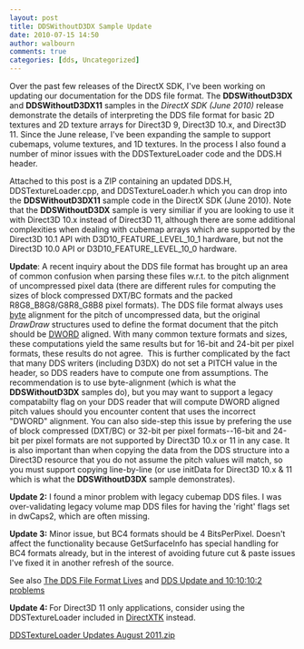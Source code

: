 ```yaml
---
layout: post
title: DDSWithoutD3DX Sample Update
date: 2010-07-15 14:50
author: walbourn
comments: true
categories: [dds, Uncategorized]
---
```

<p>Over the past few releases of the DirectX SDK, I've been working on updating our documentation for the DDS file format. The <strong>DDSWithoutD3DX</strong> and <strong>DDSWithoutD3DX11</strong> samples in the <em>DirectX SDK (June 2010)</em> release demonstrate the details of interpreting the DDS file format for basic 2D textures&nbsp;and 2D texture arrays for Direct3D 9, Direct3D 10.x, and Direct3D 11. Since the June release, I've been expanding the sample to support cubemaps, volume textures, and 1D textures. In the process I also found a number of minor issues with the DDSTextureLoader code and the DDS.H header.</p>
<p>Attached to this post is a ZIP containing an updated DDS.H, DDSTextureLoader.cpp, and DDSTextureLoader.h which you can drop into the <strong>DDSWithoutD3DX11</strong> sample code in the DirectX SDK (June 2010). Note that the <strong>DDSWithoutD3DX</strong> sample is very similiar if you are looking to use it with Direct3D 10.x instead of Direct3D 11, although there are some additional complexities when dealing with cubemap arrays which are supported by the Direct3D 10.1 API with D3D10_FEATURE_LEVEL_10_1 hardware, but not the Direct3D 10.0 API or D3D10_FEATURE_LEVEL_10_0 hardware.</p>
<p><strong>Update</strong>: A recent inquiry about the DDS file format has brought up an area of common confusion when parsing these files w.r.t. to the pitch&nbsp;alignment of uncompressed pixel data (there are different rules for computing the sizes of block compressed DXT/BC formats and&nbsp;the packed R8G8_B8G8/G8R8_G8B8 pixel formats). The DDS file format always uses <span style="text-decoration: underline;">byte</span> alignment for the pitch of uncompressed data, but the original <em>DrawDraw</em> structures used to define the format document that the pitch should be <span style="text-decoration: underline;">DWORD</span> aligned. With many common texture formats and sizes, these computations yield the same results but for 16-bit and 24-bit per pixel formats, these results do not agree.&nbsp; This is further complicated by the fact that many DDS writers (including D3DX) do not set a PITCH value in the header, so DDS readers have to compute one from assumptions. The recommendation is to use byte-alignment (which is what the <strong>DDSWithoutD3DX</strong> samples do), but you may want to support a legacy compatabilty flag on your DDS reader that will compute DWORD aligned pitch values should you encounter content that uses the incorrect "DWORD" alignment. You can also side-step this issue by prefering the use of&nbsp;block compressed (DXT/BC) or 32-bit per pixel formats--16-bit and 24-bit per pixel formats are not supported by Direct3D 10.x or 11 in any case. It is also important than when copying the data from the DDS structure into a Direct3D resource that you do not assume the pitch values will match, so you must support copying line-by-line (or use initData for Direct3D 10.x &amp; 11 which is what the <strong>DDSWithoutD3DX</strong> sample demonstrates).</p>
<p><strong>Update 2:</strong> I found a minor problem with legacy cubemap DDS files. I was over-validating legacy volume map DDS files for having the 'right' flags set in dwCaps2, which are often missing.</p>
<p><strong>Update 3:</strong> Minor issue, but BC4 formats should be 4 BitsPerPixel. Doesn't affect the functionality because GetSurfaceInfo has special handling for BC4 formats already, but in the interest of avoiding future cut &amp; paste issues I've fixed it in another refresh of the source.</p>
<p>See also <a title="Games for Windows and the DirectX SDK" href="http://blogs.msdn.com/b/chuckw/archive/2010/02/05/the-dds-file-format-lives.aspx">The DDS File Format Lives</a> and <a title="DirectX SDK and Games for Windows" href="http://blogs.msdn.com/b/chuckw/archive/2010/06/15/dds-update-and-10-10-10-2-problems.aspx">DDS Update and 10:10:10:2 problems</a></p>
<p><strong>Update 4: </strong>For Direct3D 11 only applications, consider using the DDSTextureLoader included in <a href="http://go.microsoft.com/fwlink/?LinkId=248929">DirectXTK</a> instead.</p>
<p><a href="https://msdnshared.blob.core.windows.net/media/MSDNBlogsFS/prod.evol.blogs.msdn.com/CommunityServer.Components.PostAttachments/00/10/03/88/57/DDSTextureLoader%20Updates%20August%202011.zip" original-url="http://blogs.msdn.com/cfs-file.ashx/__key/communityserver-components-postattachments/00-10-03-88-57/DDSTextureLoader-Updates-August-2011.zip">DDSTextureLoader Updates August 2011.zip</a></p>

